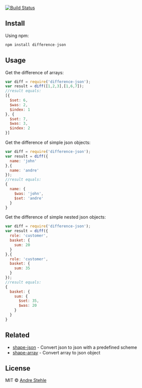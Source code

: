 [![Build Status](https://api.travis-ci.org/ansteh/difference-json.svg?branch=master)](https://travis-ci.org/ansteh/difference-json)


## Install

Using npm:

```js
npm install difference-json
```

## Usage

Get the difference of arrays:
```js
var diff = require('difference-json');
var result = diff([1,2,3],[1,6,7]);
//result equals:
[{
  $set: 6,
  $was: 2,
  $index: 1
}, {
  $set: 7,
  $was: 3,
  $index: 2
}]
```

Get the difference of simple json objects:
```js
var diff = require('difference-json');
var result = diff({
  name: 'john'
},{
  name: 'andre'
});
//result equals:
{
  name: {
    $was: 'john',
    $set: 'andre'
  }
}
```

Get the difference of simple nested json objects:
```js
var diff = require('difference-json');
var result = diff({
  role: 'customer',
  basket: {
    sum: 20
  }
},{
  role: 'customer',
  basket: {
    sum: 35
  }
});
//result equals:
{
  basket: {
    sum: {
      $set: 35,
      $was: 20
    }
  }
}
```

## Related

- [shape-json](https://github.com/ansteh/shape-json) - Convert json to json with a predefined scheme
- [shape-array](https://github.com/ansteh/shape-array) - Convert array to json object

## License

MIT © [Andre Stehle](https://github.com/ansteh)
